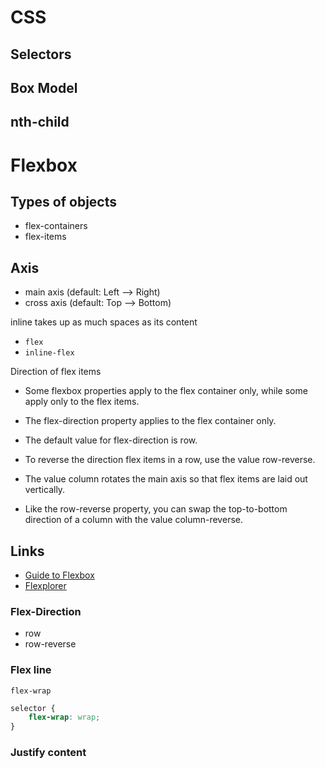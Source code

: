 # CSS

## Selectors

## Box Model

## nth-child

# Flexbox

## Types of objects

- flex-containers
- flex-items

## Axis

- main axis (default: Left --> Right)
- cross axis (default: Top --> Bottom)

inline takes up as much spaces as its content

- `flex`
- `inline-flex`

Direction of flex items

- Some flexbox properties apply to the flex container only, while some apply only to the flex items.

- The flex-direction property applies to the flex container only.

- The default value for flex-direction is row.

- To reverse the direction flex items in a row, use the value row-reverse.

- The value column rotates the main axis so that flex items are laid out vertically.

- Like the row-reverse property, you can swap the top-to-bottom direction of a column with the value column-reverse.

## Links

- [Guide to Flexbox](https://css-tricks.com/snippets/css/a-guide-to-flexbox/)
- [Flexplorer](http://bennettfeely.com/flexplorer/)

### Flex-Direction

- row
- row-reverse

### Flex line

`flex-wrap`

```css
selector {
    flex-wrap: wrap;
}
```

### Justify content
